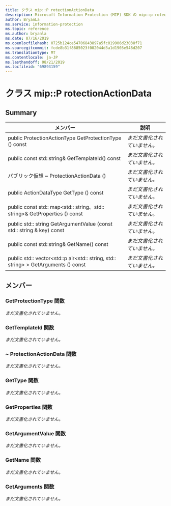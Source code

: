 ```yaml
---
title: クラス mip::P rotectionActionData
description: Microsoft Information Protection (MIP) SDK の mip::p rotectionactiondata クラスについて説明します。
author: BryanLa
ms.service: information-protection
ms.topic: reference
ms.author: bryanla
ms.date: 07/16/2019
ms.openlocfilehash: 0725b124ce54706843897a5fc019906d23038f71
ms.sourcegitcommit: fcde8b31f8685023f002044d3a1d1903e548d207
ms.translationtype: MT
ms.contentlocale: ja-JP
ms.lasthandoff: 08/21/2019
ms.locfileid: "69893159"
---
```

# <a name="class-mipprotectionactiondata"></a>クラス mip::P rotectionActionData 
  
## <a name="summary"></a>Summary
 メンバー                        | 説明                                
--------------------------------|---------------------------------------------
public ProtectionActionType GetProtectionType () const  | _まだ文書化されていません。_
public const std::string& GetTemplateId() const  | _まだ文書化されていません。_
パブリック仮想 ~ ProtectionActionData ()  | _まだ文書化されていません。_
public ActionDataType GetType () const  | _まだ文書化されていません。_
public const std:: map\<std:: string、std:: string\>& GetProperties () const  | _まだ文書化されていません。_
public std:: string GetArgumentValue (const std:: string & key) const  | _まだ文書化されていません。_
public const std::string& GetName() const  | _まだ文書化されていません。_
public std:: vector\<std::p air\<std:: string, std:: string\> \> GetArguments () const  | _まだ文書化されていません。_
  
## <a name="members"></a>メンバー
  
### <a name="getprotectiontype-function"></a>GetProtectionType 関数
_まだ文書化されていません。_

  
### <a name="gettemplateid-function"></a>GetTemplateId 関数
_まだ文書化されていません。_

  
### <a name="protectionactiondata-function"></a>~ ProtectionActionData 関数
_まだ文書化されていません。_

  
### <a name="gettype-function"></a>GetType 関数
_まだ文書化されていません。_

  
### <a name="getproperties-function"></a>GetProperties 関数
_まだ文書化されていません。_

  
### <a name="getargumentvalue-function"></a>GetArgumentValue 関数
_まだ文書化されていません。_

  
### <a name="getname-function"></a>GetName 関数
_まだ文書化されていません。_

  
### <a name="getarguments-function"></a>GetArguments 関数
_まだ文書化されていません。_
